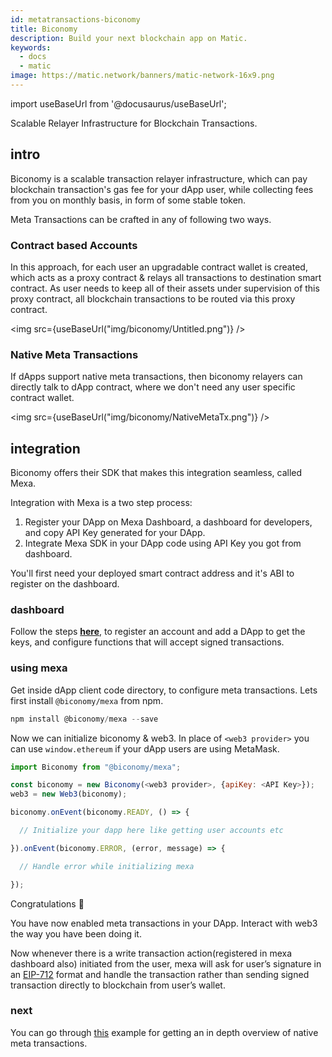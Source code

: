 ```yaml
---
id: metatransactions-biconomy
title: Biconomy
description: Build your next blockchain app on Matic.
keywords:
  - docs
  - matic
image: https://matic.network/banners/matic-network-16x9.png 
---
```

import useBaseUrl from '@docusaurus/useBaseUrl';

Scalable Relayer Infrastructure for Blockchain Transactions.

## intro

Biconomy is a scalable transaction relayer infrastructure, which can pay blockchain transaction's gas fee for your dApp user, while collecting fees from you on monthly basis, in form of some stable token.

Meta Transactions can be crafted in any of following two ways.

### Contract based Accounts

In this approach, for each user an upgradable contract wallet is created, which acts as a proxy contract & relays all transactions to destination smart contract. As user needs to keep all of their assets under supervision of this proxy contract, all blockchain transactions to be routed via this proxy contract.

<img src={useBaseUrl("img/biconomy/Untitled.png")} />


### Native Meta Transactions

If dApps support native meta transactions, then biconomy relayers can directly talk to dApp contract, where we don't need any user specific contract wallet.

<img src={useBaseUrl("img/biconomy/NativeMetaTx.png")} />

## integration

Biconomy offers their SDK that makes this integration seamless, called Mexa.

Integration with Mexa is a two step process:

1. Register your DApp on Mexa Dashboard, a dashboard for developers, and copy API Key generated for your DApp.
2. Integrate Mexa SDK in your DApp code using API Key you got from dashboard.

You'll first need your deployed smart contract address and it's ABI to register on the dashboard.

### dashboard

Follow the steps **[here](https://docs.biconomy.io/biconomy-dashboard)**, to register an account and add a DApp to get the keys, and configure functions that will accept signed transactions.

### using mexa

Get inside dApp client code directory, to configure meta transactions. Lets first install `@biconomy/mexa` from npm.

```js
npm install @biconomy/mexa --save
```

Now we can initialize biconomy & web3. In place of `<web3 provider>` you can use `window.ethereum` if your dApp users are using MetaMask.

```js
import Biconomy from "@biconomy/mexa";

const biconomy = new Biconomy(<web3 provider>, {apiKey: <API Key>});
web3 = new Web3(biconomy);

biconomy.onEvent(biconomy.READY, () => {

  // Initialize your dapp here like getting user accounts etc

}).onEvent(biconomy.ERROR, (error, message) => {

  // Handle error while initializing mexa

});
```

Congratulations 👏

You have now enabled meta transactions in your DApp. Interact with web3 the way you have been doing it.

Now whenever there is a write transaction action(registered in mexa dashboard also) initiated from the user, mexa will ask for user’s signature in an [EIP-712](https://github.com/ethereum/EIPs/blob/master/EIPS/eip-712.md) format and handle the transaction rather than sending signed transaction directly to blockchain from user’s wallet.

### next

You can go through [this](https://github.com/bcnmy/dapp-demo) example for getting an in depth overview of native meta transactions.
